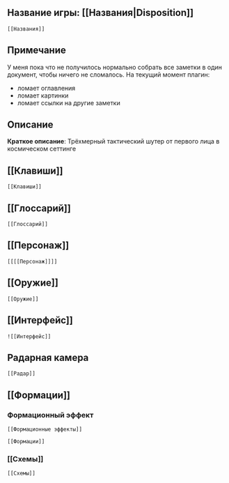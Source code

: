 
## **Название игры**: [[Названия|Disposition]]
```dynbedded
[[Названия]]
```
## Примечание
У меня пока что не получилось нормально собрать все заметки в один документ, чтобы ничего не сломалось. На текущий момент плагин:
- ломает оглавления
- ломает картинки
- ломает ссылки на другие заметки
## Описание 
**Краткое описание**: Трёхмерный тактический шутер от первого лица в космическом сеттинге
## [[Клавиши]]
```dynbedded
[[Клавиши]]
```

## [[Глоссарий]]
```dynbedded
[[Глоссарий]]
```
<div class="page-break" style="page-break-before: always;"></div>

## [[Персонаж]]
```dynbedded
[[[[Персонаж]]]]
```

<div class="page-break" style="page-break-before: always;"></div>

## [[Оружие]]
``` dynbedded
[[Оружие]]
```


<div class="page-break" style="page-break-before: always;"></div>

## [[Интерфейс]]
```dynbedded
![[Интерфейс]]
```
## Радарная камера

```dynbedded
[[Радар]]
```

<div class="page-break" style="page-break-before: always;"></div>

## [[Формации]]
### Формационный эффект
```dynbedded
[[Формационные эффекты]]
```

```dynbedded
[[Формации]]
```
### [[Схемы]]
```dynbedded
[[Схемы]]
```
